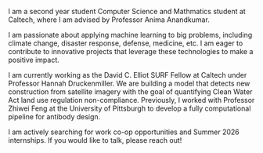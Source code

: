 I am a second year student Computer Science and Mathmatics student at Caltech, where I am advised by Professor Anima Anandkumar.

I am passionate about applying machine learning to big problems, including climate change, disaster response, defense, medicine, etc. I am eager to contribute to innovative projects that leverage these technologies to make a positive impact.

I am currently working as the David C. Elliot SURF Fellow at Caltech under Professor Hannah Druckenmiller. We are building a model that detects new construction from satellite imagery with the goal of quantifying Clean Water Act land use regulation non-compliance. Previously, I worked with Professor Zhiwei Feng at the University of Pittsburgh to develop a fully computational pipeline for antibody design.

I am actively searching for work co-op opportunities and Summer 2026 internships. If you would like to talk, please reach out!
